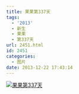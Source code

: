 ```yaml
---
title: 果果第337天
tags:
  - '2013'
  - 新生
  - 果果
  - 第337天
url: 2451.html
id: 2451
categories:
  - 图片
date: 2013-12-22 17:43:14
---
```


[![](http://photo.guolaijie.com/rooufer/uploads/2013/12/果果第337天.jpg "果果第337天")](http://photo.guolaijie.com/rooufer/uploads/2013/12/果果第337天.jpg)